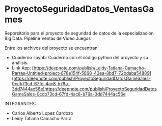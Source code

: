 # ProyectoSeguridadDatos_VentasGames
Reporsitorio para el proyecto de seguridad de datos de la especialización Big Data. Pipeline Ventas de Video Juegos

Entre los archivos del proyecto se encuentran:

- Cuaderno .ipynb: Cuaderno con el código python del proyecto y su análisis.
- Link App: [https://deepnote.com/publish/Leidy-Tatiana-Camacho-Parras-Untitled-project-678e154f-5868-43ea-8bd7-72bdaba54889](https://deepnote.com/publish/ProyectoSeguridadDatosGameSales-0ccb73cd-67fd-4ac8-b76a-3dd7444ac56e)https://deepnote.com/publish/ProyectoSeguridadDatosGameSales-0ccb73cd-67fd-4ac8-b76a-3dd7444ac56e


INTEGRANTES:
- Carlos Alberto Lopez Cardozo
- Leidy Tatiana Camacho Parra
